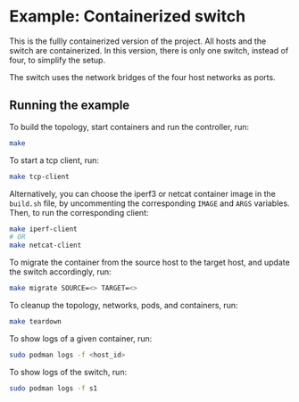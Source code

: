 # Example: Containerized switch

This is the fullly containerized version of the project. All hosts and the switch are containerized. In this version, there is only one switch, instead of four, to simplify the setup.

The switch uses the network bridges of the four host networks as ports.

## Running the example

To build the topology, start containers and run the controller, run:
```bash
make
```

To start a tcp client, run:
```bash
make tcp-client
```
Alternatively, you can choose the iperf3 or netcat container image in the `build.sh` file, by uncommenting the corresponding `IMAGE` and `ARGS` variables.
Then, to run the corresponding client:
```bash
make iperf-client
# OR
make netcat-client
```

To migrate the container from the source host to the target host, and update the switch accordingly, run:
```bash
make migrate SOURCE=<> TARGET=<>
``` 

To cleanup the topology, networks, pods, and containers, run:
```bash
make teardown
```

To show logs of a given container, run:
```bash
sudo podman logs -f <host_id>
```

To show logs of the switch, run:
```bash
sudo podman logs -f s1
```

